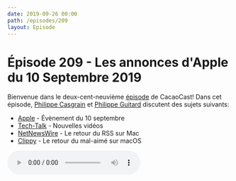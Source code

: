 ```yaml
---
date: 2019-09-26 00:00
path: /episodes/209
layout: Episode
---
```

# Épisode 209 - Les annonces d'Apple du 10 Septembre 2019
<p>Bienvenue dans le deux-cent-neuvi&egrave;me&nbsp;<a href="https://cacaocast.com/media/cacaocast_209.mp3" title="CacaoCast Episode 209">épisode</a> de CacaoCast! Dans cet épisode, <a href="http://www.twitter.com/philippec" title="Philippe Casgrain sur Twitter">Philippe Casgrain</a> et <a href="http://www.twitter.com/philippeguitard" title="Philippe Guitard sur Twitter">Philippe Guitard</a> discutent des sujets suivants:</p>
<ul>
<li><a href="https://www.apple.com/apple-events/september-2019/" title="Apple">Apple</a> - Évènement du 10 septembre</li>
<li><a href="https://developer.apple.com/videos/play/tech-talks/608/" title="Tech-Talk">Tech-Talk</a> - Nouvelles vidéos</li>
<li><a href="https://ranchero.com/netnewswire/" title="NetNewsWire">NetNewsWire</a> - Le retour du RSS sur Mac</li>
<li><a href="https://github.com/Cosmo/Clippy" title="Clippy">Clippy</a> - Le retour du mal-aimé sur macOS</li>
</ul>
<p><audio controls><source src="https://cacaocast.com/media/cacaocast_209.mp3" type="audio/mpeg"><source src="https://cacaocast.com/media/cacaocast_209.mp3" type="audio/mp4">Votre navigateur ne supporte pas l'élément audio / Your browser does not support the audio element.</audio></p>
